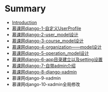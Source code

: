 # Summary

* [Introduction](README.md)
* [慕课网django-1-自定义UserProfile](mu-ke-wang-django-1-ziding-yi-userprofile.md)
* [慕课网django-2-user\_model设计](mu-ke-wang-django-2-user-model-she-ji.md)
* [慕课网django-3-course\_model设计](mu-ke-wang-django-3-course-model-she-ji.md)
* [慕课网django-4-organization——model设计](mu-ke-wang-django-4-organization-model-she-ji.md)
* [慕课网django-5-operation\_model设计](mu-ke-wang-django-5-operation-model-she-ji.md)
* [慕课网django-6-app目录建立以及setting设置](mu-ke-wang-django-6-app-mu-lu-jian-li-yi-ji-setting-she-zhi.md)
* [慕课网django-7-自带admin介绍](mu-ke-wang-django-7-zi-dai-admin-jie-shao.md)
* [慕课网django-8-django-xadmin](mu-ke-wang-django-8-django-xadmin.md)
* 慕课网django-9-xadmin
* 慕课网django-10-xadmin全局修改

